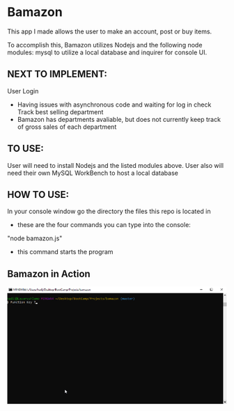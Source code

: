 # Bamazon
This app I made allows the user to make an account, post or buy items.

To accomplish this, Bamazon utilizes Nodejs and the following node modules: mysql to utilize a local database and inquirer for console UI.

## NEXT TO IMPLEMENT:
User Login
- Having issues with asynchronous code and waiting for log in check
Track best selling department
- Bamazon has departments avaliable, but does not currently keep track of gross sales of each department

## TO USE:
User will need to install Nodejs and the listed modules above.
User also will need their own MySQL WorkBench to host a local database

## HOW TO USE:
In your console window go the directory the files this repo is located in
 - these are the four commands you can type into the console:

"node bamazon.js"
 - this command starts the program

## Bamazon in Action

![alt text](https://raw.githubusercontent.com/jonhadi/bamazon/master//images/bamazon.gif)
